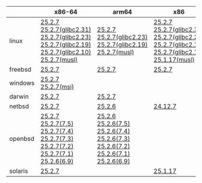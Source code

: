 ||x86-64|arm64|x86|ppc64le|armv7|armel|
| --- | --- | --- | --- | --- | --- | --- |
|linux|[25.2.7](https://github.com/roswell/sbcl_head/releases/download/25.2.7/sbcl-25.2.7-x86-64-linux-binary.tar.bz2)<br />[25.2.7(glibc2.31)](https://github.com/roswell/sbcl_head/releases/download/25.2.7/sbcl-25.2.7-x86-64-linux-glibc2.31-binary.tar.bz2)<br />[25.2.7(glibc2.23)](https://github.com/roswell/sbcl_head/releases/download/25.2.7/sbcl-25.2.7-x86-64-linux-glibc2.23-binary.tar.bz2)<br />[25.2.7(glibc2.19)](https://github.com/roswell/sbcl_head/releases/download/25.2.7/sbcl-25.2.7-x86-64-linux-glibc2.19-binary.tar.bz2)<br />[25.2.7(glibc2.10)](https://github.com/roswell/sbcl_head/releases/download/25.2.7/sbcl-25.2.7-x86-64-linux-glibc2.10-binary.tar.bz2)<br />[25.2.7(musl)](https://github.com/roswell/sbcl_head/releases/download/25.2.7/sbcl-25.2.7-x86-64-linux-musl-binary.tar.bz2)<br />|[25.2.7](https://github.com/roswell/sbcl_head/releases/download/25.2.7/sbcl-25.2.7-arm64-linux-binary.tar.bz2)<br />[25.2.7(glibc2.23)](https://github.com/roswell/sbcl_head/releases/download/25.2.7/sbcl-25.2.7-arm64-linux-glibc2.23-binary.tar.bz2)<br />[25.2.7(glibc2.19)](https://github.com/roswell/sbcl_head/releases/download/25.2.7/sbcl-25.2.7-arm64-linux-glibc2.19-binary.tar.bz2)<br />[25.2.7(musl)](https://github.com/roswell/sbcl_head/releases/download/25.2.7/sbcl-25.2.7-arm64-linux-musl-binary.tar.bz2)<br />|[25.2.7](https://github.com/roswell/sbcl_head/releases/download/25.2.7/sbcl-25.2.7-x86-linux-binary.tar.bz2)<br />[25.2.7(glibc2.31)](https://github.com/roswell/sbcl_head/releases/download/25.2.7/sbcl-25.2.7-x86-linux-glibc2.31-binary.tar.bz2)<br />[25.2.7(glibc2.23)](https://github.com/roswell/sbcl_head/releases/download/25.2.7/sbcl-25.2.7-x86-linux-glibc2.23-binary.tar.bz2)<br />[25.2.7(glibc2.19)](https://github.com/roswell/sbcl_head/releases/download/25.2.7/sbcl-25.2.7-x86-linux-glibc2.19-binary.tar.bz2)<br />[25.2.7(glibc2.10)](https://github.com/roswell/sbcl_head/releases/download/25.2.7/sbcl-25.2.7-x86-linux-glibc2.10-binary.tar.bz2)<br />[25.1.17(musl)](https://github.com/roswell/sbcl_head/releases/download/25.1.17/sbcl-25.1.17-x86-linux-musl-binary.tar.bz2)<br />|[25.2.7](https://github.com/roswell/sbcl_head/releases/download/25.2.7/sbcl-25.2.7-ppc64le-linux-binary.tar.bz2)<br />[25.2.7(glibc2.23)](https://github.com/roswell/sbcl_head/releases/download/25.2.7/sbcl-25.2.7-ppc64le-linux-glibc2.23-binary.tar.bz2)<br />[25.2.7(glibc2.19)](https://github.com/roswell/sbcl_head/releases/download/25.2.7/sbcl-25.2.7-ppc64le-linux-glibc2.19-binary.tar.bz2)<br />|[25.2.6](https://github.com/roswell/sbcl_head/releases/download/25.2.6/sbcl-25.2.6-armv7-linux-binary.tar.bz2)<br />|[25.1.17](https://github.com/roswell/sbcl_head/releases/download/25.1.17/sbcl-25.1.17-armel-linux-binary.tar.bz2)<br />|
|freebsd|[25.2.7](https://github.com/roswell/sbcl_head/releases/download/25.2.7/sbcl-25.2.7-x86-64-freebsd-binary.tar.bz2)<br />|[25.2.7](https://github.com/roswell/sbcl_head/releases/download/25.2.7/sbcl-25.2.7-arm64-freebsd-binary.tar.bz2)<br />|[25.2.7](https://github.com/roswell/sbcl_head/releases/download/25.2.7/sbcl-25.2.7-x86-freebsd-binary.tar.bz2)<br />||||
|windows|[25.2.7](https://github.com/roswell/sbcl_head/releases/download/25.2.7/sbcl-25.2.7-x86-64-windows-binary.tar.bz2)<br />[25.2.7(msi)](https://github.com/roswell/sbcl_head/releases/download/25.2.7/sbcl-25.2.7-x86-64-windows-binary.msi)<br />||||||
|darwin|[25.2.7](https://github.com/roswell/sbcl_head/releases/download/25.2.7/sbcl-25.2.7-x86-64-darwin-binary.tar.bz2)<br />|[25.2.7](https://github.com/roswell/sbcl_head/releases/download/25.2.7/sbcl-25.2.7-arm64-darwin-binary.tar.bz2)<br />|||||
|netbsd|[25.2.7](https://github.com/roswell/sbcl_head/releases/download/25.2.7/sbcl-25.2.7-x86-64-netbsd-binary.tar.bz2)<br />|[25.2.6](https://github.com/roswell/sbcl_head/releases/download/25.2.6/sbcl-25.2.6-arm64-netbsd-binary.tar.bz2)<br />|[24.12.7](https://github.com/roswell/sbcl_head/releases/download/24.12.7/sbcl-24.12.7-x86-netbsd-binary.tar.bz2)<br />||||
|openbsd|[25.2.7](https://github.com/roswell/sbcl_head/releases/download/25.2.7/sbcl-25.2.7-x86-64-openbsd-binary.tar.bz2)<br />[25.2.7(7.5)](https://github.com/roswell/sbcl_head/releases/download/25.2.7/sbcl-25.2.7-x86-64-openbsd-7.5-binary.tar.bz2)<br />[25.2.7(7.4)](https://github.com/roswell/sbcl_head/releases/download/25.2.7/sbcl-25.2.7-x86-64-openbsd-7.4-binary.tar.bz2)<br />[25.2.7(7.3)](https://github.com/roswell/sbcl_head/releases/download/25.2.7/sbcl-25.2.7-x86-64-openbsd-7.3-binary.tar.bz2)<br />[25.2.7(7.2)](https://github.com/roswell/sbcl_head/releases/download/25.2.7/sbcl-25.2.7-x86-64-openbsd-7.2-binary.tar.bz2)<br />[25.2.7(7.1)](https://github.com/roswell/sbcl_head/releases/download/25.2.7/sbcl-25.2.7-x86-64-openbsd-7.1-binary.tar.bz2)<br />[25.2.6(6.9)](https://github.com/roswell/sbcl_head/releases/download/25.2.6/sbcl-25.2.6-x86-64-openbsd-6.9-binary.tar.bz2)<br />|[25.2.6](https://github.com/roswell/sbcl_head/releases/download/25.2.6/sbcl-25.2.6-arm64-openbsd-binary.tar.bz2)<br />[25.2.6(7.5)](https://github.com/roswell/sbcl_head/releases/download/25.2.6/sbcl-25.2.6-arm64-openbsd-7.5-binary.tar.bz2)<br />[25.2.6(7.4)](https://github.com/roswell/sbcl_head/releases/download/25.2.6/sbcl-25.2.6-arm64-openbsd-7.4-binary.tar.bz2)<br />[25.2.6(7.3)](https://github.com/roswell/sbcl_head/releases/download/25.2.6/sbcl-25.2.6-arm64-openbsd-7.3-binary.tar.bz2)<br />[25.2.6(7.2)](https://github.com/roswell/sbcl_head/releases/download/25.2.6/sbcl-25.2.6-arm64-openbsd-7.2-binary.tar.bz2)<br />[25.2.6(7.1)](https://github.com/roswell/sbcl_head/releases/download/25.2.6/sbcl-25.2.6-arm64-openbsd-7.1-binary.tar.bz2)<br />[25.2.6(6.9)](https://github.com/roswell/sbcl_head/releases/download/25.2.6/sbcl-25.2.6-arm64-openbsd-6.9-binary.tar.bz2)<br />|||||
|solaris|[25.2.7](https://github.com/roswell/sbcl_head/releases/download/25.2.7/sbcl-25.2.7-x86-64-solaris-binary.tar.bz2)<br />||[25.1.17](https://github.com/roswell/sbcl_head/releases/download/25.1.17/sbcl-25.1.17-x86-solaris-binary.tar.bz2)<br />||||
